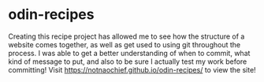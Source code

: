 # odin-recipes
Creating this recipe project has allowed me to see how the structure of a website comes together, as well as get used to using git throughout the process.
I was able to get a better understanding of when to commit, what kind of message to put, and also to be sure I actually test my work before committing!
Visit https://notnaochief.github.io/odin-recipes/ to view the site!